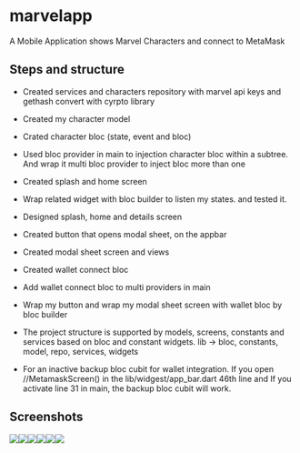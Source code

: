 # marvelapp

A Mobile Application shows Marvel Characters and connect to MetaMask




## Steps and structure



- Created services and characters repository with marvel api keys and gethash convert with cyrpto library
- Created my character model
- Crated character bloc (state, event and bloc)
- Used bloc provider in main to injection character bloc within a subtree. And wrap it multi bloc provider to inject bloc more than one
- Created splash and home screen
- Wrap related widget with bloc builder to listen my states. and tested it.
- Designed splash, home and details screen
- Created button that opens modal sheet, on the appbar
- Created modal sheet screen and views
- Created wallet connect bloc
- Add wallet connect bloc to multi providers in main
- Wrap my button and wrap my modal sheet screen with wallet bloc by bloc builder

- The project structure is supported by models, screens, constants and services based on bloc and constant widgets.
  lib -> bloc, constants, model, repo, services, widgets

- For an inactive backup bloc cubit for wallet integration. If you open //MetamaskScreen() in the lib/widgest/app_bar.dart 46th line and If you activate line 31 in main, the backup bloc cubit will work.




## Screenshots

![](screenshots/Screenshot_1664040051.png)![](screenshots/Screenshot_1664040059.png)![](screenshots/Screenshot_1664040063.png)![](screenshots/Screenshot_1664040091.png)![](screenshots/Screenshot_1664040126.png)![](screenshots/Screenshot_1664040135.png)

  
